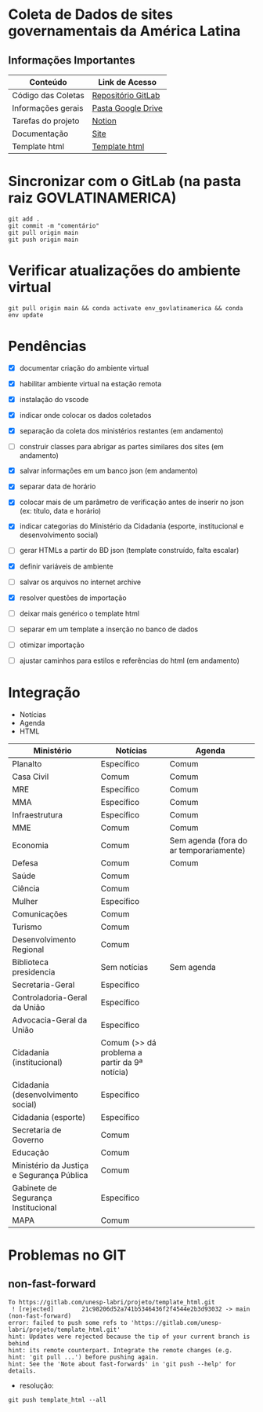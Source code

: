 # Coleta de Dados de sites governamentais da América Latina

## Informações Importantes

| Conteúdo           | Link de Acesso                                                                                     |
| ------------------ | -------------------------------------------------------------------------------------------------- |
| Código das Coletas | [Repositório GitLab](https://gitlab.com/unesp-labri/projeto/govlatinamerica)                       |
| Informações gerais | [Pasta Google Drive](https://drive.google.com/drive/u/1/folders/1_g01RcccLl2PpTupxQyCoXEJka30VXeG) |
| Tarefas do projeto | [Notion](https://www.notion.so/Projeto-GovLatinAmerica-9219a9b60ae24cb98a197f7bdab42209)           |
| Documentação       | [Site](https://apoio.labriunesp.org/docs/projetos/dados/gov-latin-america/intro/)                  |
| Template html      | [Template html](https://gitlab.com/unesp-labri/projeto/template-html)                              |


# Sincronizar com o GitLab (na pasta raiz GOVLATINAMERICA)

```
git add .
git commit -m "comentário"
git pull origin main
git push origin main
```

# Verificar atualizações do ambiente virtual

```
git pull origin main && conda activate env_govlatinamerica && conda env update
```

# Pendências

- [x] documentar criação do ambiente virtual 
- [x] habilitar ambiente virtual na estação remota 
- [x] instalação do vscode 
- [x] indicar onde colocar os dados coletados 
- [x] separação da coleta dos ministérios restantes (em andamento)
- [ ] construir classes para abrigar as partes similares dos sites (em andamento)
- [x] salvar informações em um banco json (em andamento)
- [x] separar data de horário
- [x] colocar mais de um parâmetro de verificação antes de inserir no json (ex: título, data e horário)
- [x] indicar categorias do Ministério da Cidadania (esporte, institucional e desenvolvimento social)
- [ ] gerar HTMLs a partir do BD json (template construído, falta escalar)
- [x] definir variáveis de ambiente 
- [ ] salvar os arquivos no internet archive 
- [x] resolver questões de importação
- [ ] deixar mais genérico o template html
- [ ] separar em um template a inserção no banco de dados 
- [ ] otimizar importação
- [ ] ajustar caminhos para estilos e referências do html (em andamento)


# Integração 

- Notícias
- Agenda
- HTML

|Ministério|Notícias|Agenda|
|----------|--------|------|
|Planalto  | Específico |  Comum    |
|Casa Civil| Comum | Comum |
|MRE| Específico | Comum |
|MMA| Específico | Comum |
|Infraestrutura| Específico | Comum |
|MME| Comum | Comum |
|Economia| Comum | Sem agenda (fora do ar temporariamente) |
|Defesa| Comum | Comum |
|Saúde| Comum | |
|Ciência| Comum | |
|Mulher| Específico | |
|Comunicações| Comum | |
|Turismo| Comum | |
|Desenvolvimento Regional| Comum | |
|Biblioteca presidencia| Sem notícias | Sem agenda |
|Secretaria-Geral| Específico | |
|Controladoria-Geral da União| Específico | |
|Advocacia-Geral da União| Específico | |
|Cidadania (institucional)| Comum (>> dá problema a partir da 9ª notícia) | |  
|Cidadania (desenvolvimento social)| Específico | |
|Cidadania (esporte)| Específico | |
|Secretaria de Governo| Comum | |
|Educação| Comum | |
|Ministério da Justiça e Segurança Pública| Comum | |
|Gabinete de Segurança Institucional| Específico | |
|MAPA| Comum | |

# Problemas no GIT

## non-fast-forward

```
To https://gitlab.com/unesp-labri/projeto/template_html.git
 ! [rejected]        21c98206d52a741b5346436f2f4544e2b3d93032 -> main (non-fast-forward)
error: failed to push some refs to 'https://gitlab.com/unesp-labri/projeto/template_html.git'
hint: Updates were rejected because the tip of your current branch is behind
hint: its remote counterpart. Integrate the remote changes (e.g.
hint: 'git pull ...') before pushing again.
hint: See the 'Note about fast-forwards' in 'git push --help' for details.
``` 

- resolução:
```
git push template_html --all
``` 